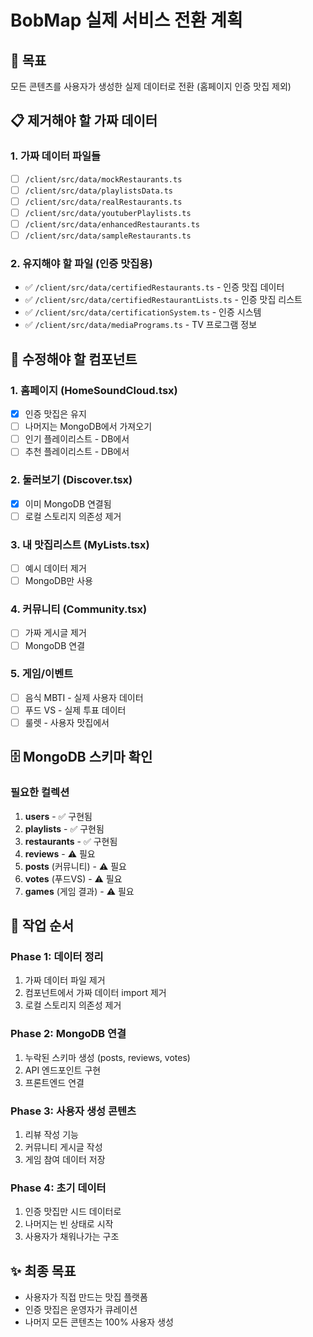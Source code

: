 # BobMap 실제 서비스 전환 계획

## 🎯 목표
모든 콘텐츠를 사용자가 생성한 실제 데이터로 전환 (홈페이지 인증 맛집 제외)

## 📋 제거해야 할 가짜 데이터

### 1. 가짜 데이터 파일들
- [ ] `/client/src/data/mockRestaurants.ts`
- [ ] `/client/src/data/playlistsData.ts`
- [ ] `/client/src/data/realRestaurants.ts`
- [ ] `/client/src/data/youtuberPlaylists.ts`
- [ ] `/client/src/data/enhancedRestaurants.ts`
- [ ] `/client/src/data/sampleRestaurants.ts`

### 2. 유지해야 할 파일 (인증 맛집용)
- ✅ `/client/src/data/certifiedRestaurants.ts` - 인증 맛집 데이터
- ✅ `/client/src/data/certifiedRestaurantLists.ts` - 인증 맛집 리스트
- ✅ `/client/src/data/certificationSystem.ts` - 인증 시스템
- ✅ `/client/src/data/mediaPrograms.ts` - TV 프로그램 정보

## 🔧 수정해야 할 컴포넌트

### 1. 홈페이지 (HomeSoundCloud.tsx)
- [x] 인증 맛집은 유지
- [ ] 나머지는 MongoDB에서 가져오기
- [ ] 인기 플레이리스트 - DB에서
- [ ] 추천 플레이리스트 - DB에서

### 2. 둘러보기 (Discover.tsx)
- [x] 이미 MongoDB 연결됨
- [ ] 로컬 스토리지 의존성 제거

### 3. 내 맛집리스트 (MyLists.tsx)
- [ ] 예시 데이터 제거
- [ ] MongoDB만 사용

### 4. 커뮤니티 (Community.tsx)
- [ ] 가짜 게시글 제거
- [ ] MongoDB 연결

### 5. 게임/이벤트
- [ ] 음식 MBTI - 실제 사용자 데이터
- [ ] 푸드 VS - 실제 투표 데이터
- [ ] 룰렛 - 사용자 맛집에서

## 🗄️ MongoDB 스키마 확인

### 필요한 컬렉션
1. **users** - ✅ 구현됨
2. **playlists** - ✅ 구현됨  
3. **restaurants** - ✅ 구현됨
4. **reviews** - ⚠️ 필요
5. **posts** (커뮤니티) - ⚠️ 필요
6. **votes** (푸드VS) - ⚠️ 필요
7. **games** (게임 결과) - ⚠️ 필요

## 🚀 작업 순서

### Phase 1: 데이터 정리
1. 가짜 데이터 파일 제거
2. 컴포넌트에서 가짜 데이터 import 제거
3. 로컬 스토리지 의존성 제거

### Phase 2: MongoDB 연결
1. 누락된 스키마 생성 (posts, reviews, votes)
2. API 엔드포인트 구현
3. 프론트엔드 연결

### Phase 3: 사용자 생성 콘텐츠
1. 리뷰 작성 기능
2. 커뮤니티 게시글 작성
3. 게임 참여 데이터 저장

### Phase 4: 초기 데이터
1. 인증 맛집만 시드 데이터로
2. 나머지는 빈 상태로 시작
3. 사용자가 채워나가는 구조

## ✨ 최종 목표
- 사용자가 직접 만드는 맛집 플랫폼
- 인증 맛집은 운영자가 큐레이션
- 나머지 모든 콘텐츠는 100% 사용자 생성